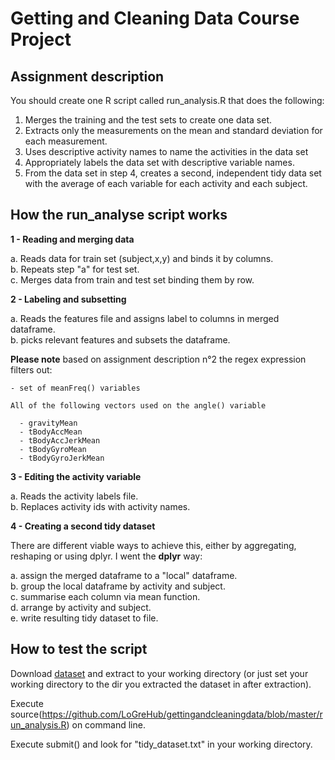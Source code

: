 # Getting and Cleaning Data Course Project
## Assignment description

You should create one R script called run_analysis.R that does the following:

1. Merges the training and the test sets to create one data set.
2. Extracts only the measurements on the mean and standard deviation for each measurement.
3. Uses descriptive activity names to name the activities in the data set
4. Appropriately labels the data set with descriptive variable names.
5. From the data set in step 4, creates a second, independent tidy data set with the average of each variable for each activity and each subject.


## How the run_analyse script works

**1 - Reading and merging data**

  a. Reads data for train set (subject,x,y) and binds it by columns.  
  b. Repeats step "a" for test set.  
  c. Merges data from train and test set binding them by row.  

**2 - Labeling and subsetting**

  a. Reads the features file and assigns label to columns in merged dataframe.  
  b. picks relevant features and subsets the dataframe.  

  **Please note** based on assignment description n°2
  the regex expression filters out:

    - set of meanFreq() variables

    All of the following vectors used on the angle() variable

      - gravityMean
      - tBodyAccMean
      - tBodyAccJerkMean
      - tBodyGyroMean
      - tBodyGyroJerkMean

**3 - Editing the activity variable**

  a. Reads the activity labels file.  
  b. Replaces activity ids with activity names.  

**4 - Creating a second tidy dataset**

There are different viable ways to achieve this, either by aggregating, reshaping or
using dplyr. I went the **dplyr** way:

  a. assign the merged dataframe to a "local" dataframe.  
  b. group the local dataframe by activity and subject.  
  c. summarise each column via mean function.  
  d. arrange by activity and subject.  
  e. write resulting tidy dataset to file.  


## How to test the script

Download [dataset](https://d396qusza40orc.cloudfront.net/getdata%2Fprojectfiles%2FUCI%20HAR%20Dataset.zip)
and extract to your working directory (or just set your working directory to the dir you extracted the dataset in after extraction).

Execute source(https://github.com/LoGreHub/gettingandcleaningdata/blob/master/run_analysis.R) on command line.

Execute submit() and look for "tidy_dataset.txt" in your working directory.
